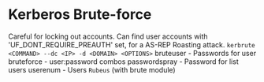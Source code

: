 # Kerberos Brute-force
Careful for locking out accounts.
Can find user accounts with 'UF_DONT_REQUIRE_PREAUTH' set, for a AS-REP Roasting attack.
`kerbrute <COMMAND> --dc <IP> -d <DOMAIN> <OPTIONS>`
	bruteuser - Passwords for user
	bruteforce - user:password combos
	passwordspray -  Password for list users 
	userenum - Users
`Rubeus` (with brute module)